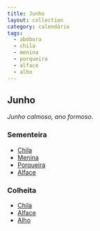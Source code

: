 ```yaml
---
title: Junho
layout: collection
category: calendário
tags:
  - abóbora
  - chila
  - menina
  - porqueira
  - alface
  - alho
---
```


## Junho

_Junho calmoso, ano formoso._

### Sementeira

* [Chila][1]
* [Menina][1]
* [Porqueira][1]
* [Alface][2]

### Colheita

* [Chila][1]
* [Alface][2]
* [Alho][3]

[1]: /culturas/abobora/
[2]: /culturas/alface/
[3]: /culturas/alho/
